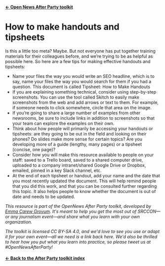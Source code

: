 ---
---

#### [&larr; Open News After Party toolkit](/share)
# How to make handouts and tipsheets

Is this a little too meta? Maybe. But not everyone has put together training materials for their colleagues before, and we’re trying to be as helpful as possible here. So here are a few tips for making effective handouts and tipsheets: 

* Name your files the way you would write an SEO headline, which is to say, name your files the way you would search for them if you had a question. This document is called Tipsheet: How to Make Handouts
* If you are explaining something technical, consider using step-by-step screenshots. You can use the tool called Skitch to easily make screenshots from the web and add arrows or text to them. For example, if someone needs to click somewhere, circle that area on the image. 
* If you’re going to share a large number of examples from other newsrooms, be sure to include links in addition to screenshots so that your team can explore the examples on their own. 
* Think about how people will primarily be accessing your handouts or tipsheets: are they going to be out in the field and looking on their phones? Do slides make more sense for certain topics? Are you developing more of a guide (lengthy, many pages) or a tipsheet (concise, one page)? 
* Consider how you will make this resource available to people on your staff: saved to a Trello board, saved to a shared computer drive, uploaded to a company intranet/shared Google Drive or Dropbox, emailed, pinned in a key Slack channel, etc. 
* At the end of each tipsheet or handout, add your name and the date that you most recently updated the document. This will help remind people that you did this work, and that you can be consulted further regarding this topic. It also helps people to know whether the document is out of date and needs to be updated.


_This resource is part of the OpenNews After Party toolkit, developed by [Emma Carew Grovum](https://twitter.com/emmacarew). It's meant to help you get the most out of SRCCON—or any journalism event—and share what you learn with your own organization._

_The toolkit is licensed CC BY-SA 4.0, and we'd love to see you use or adapt it for your own event—all we need is a link back here. We'd also be thrilled to hear how you put what you learn into practice, so please tweet us at #OpenNewsAfterParty!_

#### [&larr; Back to the After Party toolkit index](/share)
